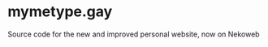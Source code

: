 <!-- SPDX-FileCopyrightText: 2025 Alexandru Mihai Buzduc <lalibuzduc@gmail.com> -->
<!-- SPDX-License-Identifier: FSFAP -->
<!--
Copyright 2025, Alexandru Mihai Buzduc

Copying and distribution of this file, with or without modification,
are permitted in any medium without royalty provided the copyright
notice and this notice are preserved.  This file is offered as-is,
without any warranty.
-->

# mymetype.gay
Source code for the new and improved personal website, now on Nekoweb
